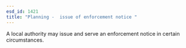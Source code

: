 ```yaml
---
esd_id: 1421
title: "Planning -  issue of enforcement notice "
---
```


A local authority may issue and serve an enforcement notice in certain circumstances.


